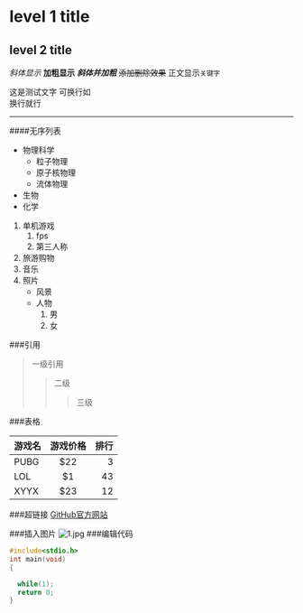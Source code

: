 # level 1 title
## level 2 title

*斜体显示*
**加粗显示**
***斜体并加粗***
~~添加删除效果~~
正文显示`关键字`

这是测试文字
可换行如<br>换行就行

---
####无序列表

* 物理科学
  * 粒子物理
  * 原子核物理
  * 流体物理
* 生物
* 化学



1. 单机游戏
   1. fps
   2. 第三人称
2. 旅游购物
3. 音乐
4. 照片
   * 风景
   * 人物
     1. 男
     2. 女
  

###引用
  > 一级引用
  >> 二级
  >>> 三级

  ###表格

  游戏名|游戏价格|排行
  --|:--:|--:
  PUBG|$22|3
  LOL|$1|43
  XYYX|$23|12

  ###超链接
  [GitHub官方网站](http://github.com "点击进入GitHub")

###插入图片
  ![1.jpg](https://s2.loli.net/2022/07/16/RMudzclxNFas91Z.jpg)
###编辑代码
```c
#include<stdio.h>
int main(void)
{

  while(1);
  return 0;
}

```


